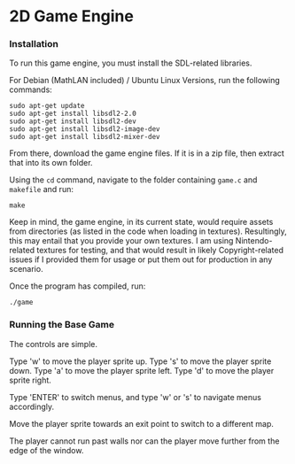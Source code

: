 # 2D Game Engine

### Installation

To run this game engine, you must install the SDL-related libraries.

For Debian (MathLAN included) / Ubuntu Linux Versions, run the following commands:

```
sudo apt-get update
sudo apt-get install libsdl2-2.0
sudo apt-get install libsdl2-dev
sudo apt-get install libsdl2-image-dev
sudo apt-get install libsdl2-mixer-dev
```
From there, download the game engine files. If it is in a zip file, then extract that into its own folder.

Using the `cd` command, navigate to the folder containing `game.c` and `makefile` and run:

```
make
```

Keep in mind, the game engine, in its current state, would require assets from directories (as listed in the code when loading in textures). Resultingly, this may entail that you provide your own textures. I am using Nintendo-related textures for testing, and that would result in likely Copyright-related issues if I provided them for usage or put them out for production in any scenario.

Once the program has compiled, run:

```
./game
```

### Running the Base Game 

The controls are simple.

Type 'w' to move the player sprite up.
Type 's' to move the player sprite down.
Type 'a' to move the player sprite left.
Type 'd' to move the player sprite right.

Type 'ENTER' to switch menus, and type 'w' or 's' to navigate menus accordingly.

Move the player sprite towards an exit point to switch to a different map.

The player cannot run past walls nor can the player move further from the edge of the window.

